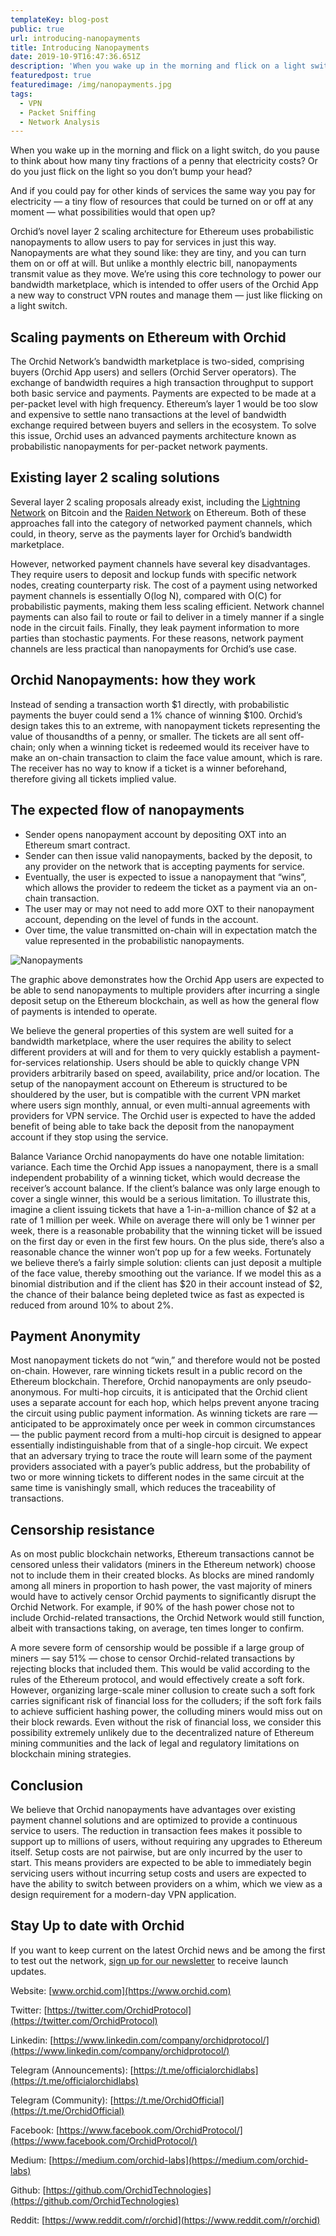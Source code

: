 ```yaml
---
templateKey: blog-post
public: true
url: introducing-nanopayments
title: Introducing Nanopayments
date: 2019-10-9T16:47:36.651Z
description: 'When you wake up in the morning and flick on a light switch, do you pause to think about how many tiny fractions of a penny that electricity costs? Or do you just flick on the light so you don’t bump your head?'
featuredpost: true
featuredimage: /img/nanopayments.jpg
tags:
  - VPN
  - Packet Sniffing
  - Network Analysis
---
```

When you wake up in the morning and flick on a light switch, do you pause to think about how many tiny fractions of a penny that electricity costs? Or do you just flick on the light so you don’t bump your head?

And if you could pay for other kinds of services the same way you pay for electricity — a tiny flow of resources that could be turned on or off at any moment — what possibilities would that open up?

Orchid’s novel layer 2 scaling architecture for Ethereum uses probabilistic nanopayments to allow users to pay for services in just this way. Nanopayments are what they sound like: they are tiny, and you can turn them on or off at will. But unlike a monthly electric bill, nanopayments transmit value as they move. We’re using this core technology to power our bandwidth marketplace, which is intended to offer users of the Orchid App a new way to construct VPN routes and manage them — just like flicking on a light switch.

## Scaling payments on Ethereum with Orchid
The Orchid Network’s bandwidth marketplace is two-sided, comprising buyers (Orchid App users) and sellers (Orchid Server operators). The exchange of bandwidth requires a high transaction throughput to support both basic service and payments. Payments are expected to be made at a per-packet level with high frequency. Ethereum’s layer 1 would be too slow and expensive to settle nano transactions at the level of bandwidth exchange required between buyers and sellers in the ecosystem. To solve this issue, Orchid uses an advanced payments architecture known as probabilistic nanopayments for per-packet network payments.

## Existing layer 2 scaling solutions
Several layer 2 scaling proposals already exist, including the [Lightning Network](https://lightning.network/) on Bitcoin and the [Raiden Network](https://raiden.network/) on Ethereum. Both of these approaches fall into the category of networked payment channels, which could, in theory, serve as the payments layer for Orchid’s bandwidth marketplace.

However, networked payment channels have several key disadvantages. They require users to deposit and lockup funds with specific network nodes, creating counterparty risk. The cost of a payment using networked payment channels is essentially O(log N), compared with O(C) for probabilistic payments, making them less scaling efficient. Network channel payments can also fail to route or fail to deliver in a timely manner if a single node in the circuit fails. Finally, they leak payment information to more parties than stochastic payments. For these reasons, network payment channels are less practical than nanopayments for Orchid’s use case.

## Orchid Nanopayments: how they work
Instead of sending a transaction worth $1 directly, with probabilistic payments the buyer could send a 1% chance of winning $100. Orchid’s design takes this to an extreme, with nanopayment tickets representing the value of thousandths of a penny, or smaller. The tickets are all sent off-chain; only when a winning ticket is redeemed would its receiver have to make an on-chain transaction to claim the face value amount, which is rare. The receiver has no way to know if a ticket is a winner beforehand, therefore giving all tickets implied value.

## The expected flow of nanopayments
- Sender opens nanopayment account by depositing OXT into an Ethereum smart contract.
- Sender can then issue valid nanopayments, backed by the deposit, to any provider on the network that is accepting payments for service.
- Eventually, the user is expected to issue a nanopayment that “wins”, which allows the provider to redeem the ticket as a payment via an on-chain transaction.
- The user may or may not need to add more OXT to their nanopayment account, depending on the level of funds in the account.
- Over time, the value transmitted on-chain will in expectation match the value represented in the probabilistic nanopayments.

![Nanopayments](/img/oxt-provider-illustration.png)

The graphic above demonstrates how the Orchid App users are expected to be able to send nanopayments to multiple providers after incurring a single deposit setup on the Ethereum blockchain, as well as how the general flow of payments is intended to operate.

We believe the general properties of this system are well suited for a bandwidth marketplace, where the user requires the ability to select different providers at will and for them to very quickly establish a payment-for-services relationship. Users should be able to quickly change VPN providers arbitrarily based on speed, availability, price and/or location. The setup of the nanopayment account on Ethereum is structured to be shouldered by the user, but is compatible with the current VPN market where users sign monthly, annual, or even multi-annual agreements with providers for VPN service. The Orchid user is expected to have the added benefit of being able to take back the deposit from the nanopayment account if they stop using the service.

Balance Variance
Orchid nanopayments do have one notable limitation: variance. Each time the Orchid App issues a nanopayment, there is a small independent probability of a winning ticket, which would decrease the receiver’s account balance. If the client’s balance was only large enough to cover a single winner, this would be a serious limitation. To illustrate this, imagine a client issuing tickets that have a 1-in-a-million chance of $2 at a rate of 1 million per week. While on average there will only be 1 winner per week, there is a reasonable probability that the winning ticket will be issued on the first day or even in the first few hours. On the plus side, there’s also a reasonable chance the winner won’t pop up for a few weeks. Fortunately we believe there’s a fairly simple solution: clients can just deposit a multiple of the face value, thereby smoothing out the variance. If we model this as a binomial distribution and if the client has $20 in their account instead of $2, the chance of their balance being depleted twice as fast as expected is reduced from around 10% to about 2%.

## Payment Anonymity
Most nanopayment tickets do not “win,” and therefore would not be posted on-chain. However, rare winning tickets result in a public record on the Ethereum blockchain. Therefore, Orchid nanopayments are only pseudo-anonymous. For multi-hop circuits, it is anticipated that the Orchid client uses a separate account for each hop, which helps prevent anyone tracing the circuit using public payment information. As winning tickets are rare — anticipated to be approximately once per week in common circumstances — the public payment record from a multi-hop circuit is designed to appear essentially indistinguishable from that of a single-hop circuit. We expect that an adversary trying to trace the route will learn some of the payment providers associated with a payer’s public address, but the probability of two or more winning tickets to different nodes in the same circuit at the same time is vanishingly small, which reduces the traceability of transactions.

## Censorship resistance
As on most public blockchain networks, Ethereum transactions cannot be censored unless their validators (miners in the Ethereum network) choose not to include them in their created blocks. As blocks are mined randomly among all miners in proportion to hash power, the vast majority of miners would have to actively censor Orchid payments to significantly disrupt the Orchid Network. For example, if 90% of the hash power chose not to include Orchid-related transactions, the Orchid Network would still function, albeit with transactions taking, on average, ten times longer to confirm.

A more severe form of censorship would be possible if a large group of miners — say 51% — chose to censor Orchid-related transactions by rejecting blocks that included them. This would be valid according to the rules of the Ethereum protocol, and would effectively create a soft fork. However, organizing large-scale miner collusion to create such a soft fork carries significant risk of financial loss for the colluders; if the soft fork fails to achieve sufficient hashing power, the colluding miners would miss out on their block rewards. Even without the risk of financial loss, we consider this possibility extremely unlikely due to the decentralized nature of Ethereum mining communities and the lack of legal and regulatory limitations on blockchain mining strategies.

## Conclusion
We believe that Orchid nanopayments have advantages over existing payment channel solutions and are optimized to provide a continuous service to users. The reduction in transaction fees makes it possible to support up to millions of users, without requiring any upgrades to Ethereum itself. Setup costs are not pairwise, but are only incurred by the user to start. This means providers are expected to be able to immediately begin servicing users without incurring setup costs and users are expected to have the ability to switch between providers on a whim, which we view as a design requirement for a modern-day VPN application.

## Stay Up to date with Orchid
If you want to keep current on the latest Orchid news and be among the first to test out the network, [sign up for our newsletter](https://www.orchid.com/#newsletter-signup) to receive launch updates.

Website: [www.orchid.com](https://www.orchid.com)

Twitter: [https://twitter.com/OrchidProtocol](https://twitter.com/OrchidProtocol)

Linkedin: [https://www.linkedin.com/company/orchidprotocol/](https://www.linkedin.com/company/orchidprotocol/)

Telegram (Announcements): [https://t.me/officialorchidlabs](https://t.me/officialorchidlabs)

Telegram (Community): [https://t.me/OrchidOfficial](https://t.me/OrchidOfficial)

Facebook: [https://www.facebook.com/OrchidProtocol/](https://www.facebook.com/OrchidProtocol/)

Medium: [https://medium.com/orchid-labs](https://medium.com/orchid-labs)

Github: [https://github.com/OrchidTechnologies](https://github.com/OrchidTechnologies)

Reddit: [https://www.reddit.com/r/orchid](https://www.reddit.com/r/orchid)